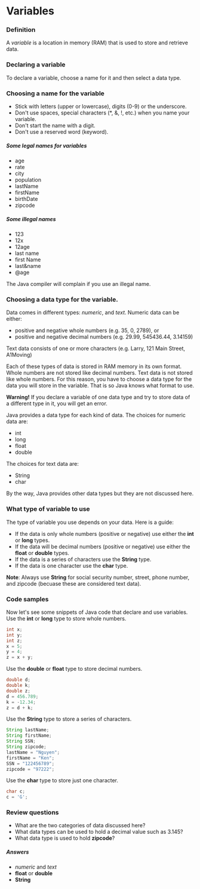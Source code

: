 # Variables

### Definition
A *variable* is a location in memory (RAM) that is used to store and retrieve data.

### Declaring a variable
To declare a variable, choose a name for it and then select a data type.

### Choosing a name for the variable
* Stick with letters (upper or lowercase), digits (0-9) or the underscore.
* Don't use spaces, special characters (*, &, !, etc.) when you name your variable.
* Don't start the name with a digit.
* Don't use a reserved word (keyword).

##### Some legal names for variables
* age
* rate
* city
* population
* lastName
* firstName
* birthDate
* zipcode

##### Some illegal names
* 123
* 12x
* 12age
* last name
* first Name
* last&name
* @age

The Java compiler will complain if you use an illegal name.

### Choosing a data type for the variable.
Data comes in different types: *numeric*, and *text*.
Numeric data can be either:
* positive and negative whole numbers (e.g. 35, 0, 2789), or
* positive and negative decimal numbers (e.g. 29.99, 545436.44, 3.14159)

Text data consists of one or more characters (e.g. Larry, 121 Main Street, A1Moving)

Each of these types of data is stored in RAM memory in its own format. Whole numbers
are not stored like decimal numbers. Text data is not stored like whole numbers. For this
reason, you have to choose a data type for the data you will store in the variable. That is
so Java knows what format to use.

**Warning!** If you declare a variable of one data type and try to store data of a
different type in it, you will get an error.

Java provides a data type for each kind of data.
The choices for numeric data are:
* int
* long
* float
* double

The choices for text data are:
* String
* char

By the way, Java provides other data types but they are not discussed here.

### What type of variable to use
The type of variable you use depends on your data.
Here is a guide:
* If the data is only whole numbers (positive or negative) use either the **int** or **long** types.
* If the data will be decimal numbers (positive or negative) use either the **float** or **double** types.
* If the data is a series of characters use the **String** type.
* If the data is one character use the **char** type.

**Note**: Always use **String** for social security number, street, phone number, and zipcode (becuase
these are considered text data).

### Code samples
Now let's see some snippets of Java code that declare and use variables.
Use the **int** or **long** type to store whole numbers.
```java
int x;
int y;
int z;
x = 5;
y = 4;
z = x + y;
```
Use the **double** or **float** type to store decimal numbers.
```java
double d;
double k;
double z;
d = 456.789;
k = -12.34;
z = d + k;
```
Use the **String** type to store a series of characters.
```java
String lastName;
String firstName;
String SSN;
String zipcode;
lastName = "Nguyen";
firstName = "Ken";
SSN = "122456789";
zipcode = "97222";
```
Use the **char** type to store just one character.
```java
char c;
c = 'G';
```

### Review questions
* What are the two categories of data discussed here?
* What data types can be used to hold a decimal value such as 3.145?
* What data type is used to hold **zipcode**?

##### Answers
* *numeric* and *text*
* **float** or **double**
* **String**
